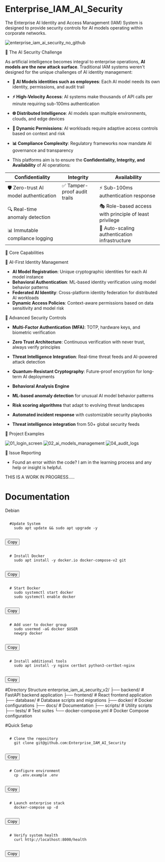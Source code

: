 # Enterprise_IAM_AI_Security
The Enterprise AI Identity and Access Management (IAM) System is designed to provide security controls for AI models operating within corporate networks.


![enterprise_iam_ai_security_no_github](https://github.com/user-attachments/assets/22706dec-31a5-4d03-8e47-22a50775cf0f)



🚨 The AI Security Challenge

As artificial intelligence becomes integral to enterprise operations, **AI models are the new attack surface**. Traditional IAM systems weren't designed for the unique challenges of AI identity management:

- **🎯 AI Models identities such as employees**: Each AI model needs its own identity, permissions, and audit trail
- **⚡ High-Velocity Access**: AI systems make thousands of API calls per minute requiring sub-100ms authentication
- **🌐 Distributed Intelligence**: AI models span multiple environments, clouds, and edge devices
- **🔄 Dynamic Permissions**: AI workloads require adaptive access controls based on context and risk
- **📊 Compliance Complexity**: Regulatory frameworks now mandate AI governance and transparency

- This platforms aim is to ensure the **Confidentiality, Integrity, and Availability** of AI operations:

| **Confidentiality** | **Integrity** | **Availability** |
|---------------------|---------------|------------------|
| 🛡️ Zero-trust AI model authentication | ✅ Tamper-proof audit trails | ⚡ Sub-100ms authentication response |
| 🔍 Real-time anomaly detection || 🎭 Role-based access with principle of least privilege 
| 📊 Immutable compliance logging || 🔄 Auto-scaling authentication infrastructure 

🎯 Core Capabilities

🤖 AI-First Identity Management
- **AI Model Registration**: Unique cryptographic identities for each AI model instance
- **Behavioral Authentication**: ML-based identity verification using model behavior patterns  
- **Federated AI Identity**: Cross-platform identity federation for distributed AI workloads
- **Dynamic Access Policies**: Context-aware permissions based on data sensitivity and model risk

🔐 Advanced Security Controls
- **Multi-Factor Authentication (MFA)**: TOTP, hardware keys, and biometric verification
- **Zero Trust Architecture**: Continuous verification with never trust, always verify principles
- **Threat Intelligence Integration**: Real-time threat feeds and AI-powered attack detection
- **Quantum-Resistant Cryptography**: Future-proof encryption for long-term AI deployments

- **Behavioral Analysis Engine**
- **ML-based anomaly detection** for unusual AI model behavior patterns
- **Risk scoring algorithms** that adapt to evolving threat landscapes  
- **Automated incident response** with customizable security playbooks
- **Threat intelligence integration** from 50+ global security feeds

📁 Project Examples

![01_login_screen](https://github.com/user-attachments/assets/293ddc3d-996b-48dd-bd7c-181fe0a07825)
![02_ai_models_management](https://github.com/user-attachments/assets/688c912e-e465-468b-939d-6f80e52298b3)
![04_audit_logs](https://github.com/user-attachments/assets/ac7a3bdf-e36f-4622-90a5-b96944b2754d)

🐛 Issue Reporting
- Found an error within the code? I am in the learning process and any help or insight is helpful.

THIS IS A WORK IN PROGRESS.....

# Documentation
Debian
<div class="code-block">
  <pre><code class="language-javascript">
  #Update System 
    sudo apt update && sudo apt upgrade -y
  </code></pre>
  <button class="copy-button">Copy</button>
</div>

<div class="code-block">
  <pre><code class="language-javascript">
  # Install Docker
    sudo apt install -y docker.io docker-compose-v2 git
  </code></pre>
  <button class="copy-button">Copy</button>
</div>

<div class="code-block">
  <pre><code class="language-javascript">
  # Start Docker
    sudo systemctl start docker
    sudo systemctl enable docker
  </code></pre>
  <button class="copy-button">Copy</button>
</div>

<div class="code-block">
  <pre><code class="language-javascript">
  # Add user to docker group
    sudo usermod -aG docker $USER
    newgrp docker
  </code></pre>
  <button class="copy-button">Copy</button>
</div>

<div class="code-block">
  <pre><code class="language-javascript">
  # Install additional tools
    sudo apt install -y nginx certbot python3-certbot-nginx
  </code></pre>
  <button class="copy-button">Copy</button>
</div>

#Directory Structure
enterprise_iam_ai_security_v2/
├── backend/              # FastAPI backend application
├── frontend/             # React frontend application
├── database/             # Database scripts and migrations
├── docker/               # Docker configurations
├── docs/                 # Documentation
├── scripts/              # Utility scripts
├── tests/                # Test suites
└── docker-compose.yml    # Docker Compose configuration

#Quick Setup

<div class="code-block">
  <pre><code class="language-javascript">
  # Clone the repository
    git clone git@github.com:Enterprise_IAM_AI_Security
  </code></pre>
  <button class="copy-button">Copy</button>
</div>

<div class="code-block">
  <pre><code class="language-javascript">
  # Configure environment
    cp .env.example .env
  </code></pre>
  <button class="copy-button">Copy</button>
</div>

<div class="code-block">
  <pre><code class="language-javascript">
  # Launch enterprise stack
    docker-compose up -d
  </code></pre>
  <button class="copy-button">Copy</button>
</div>

<div class="code-block">
  <pre><code class="language-javascript">
  # Verify system health
    curl http://localhost:8000/health
  </code></pre>
  <button class="copy-button">Copy</button>
</div>
